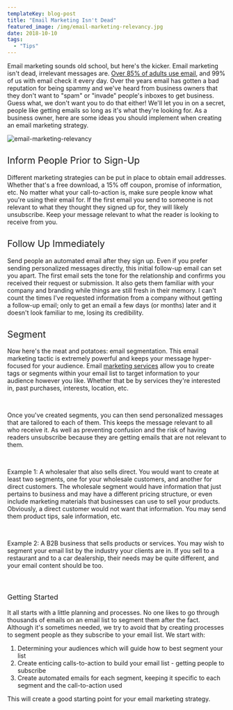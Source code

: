 ```yaml
---
templateKey: blog-post
title: "Email Marketing Isn't Dead"
featured_image: /img/email-marketing-relevancy.jpg
date: 2018-10-10
tags:
  - "Tips"
---
```


<span style="font-weight: 400;">Email marketing sounds old school, but here's the kicker. Email marketing isn't dead, irrelevant messages are. </span>[<span style="font-weight: 400;">Over 85% of adults use email</span>](https://optinmonster.com/is-email-marketing-dead-heres-what-the-statistics-show/)<span style="font-weight: 400;">, and 99% of us with email check it every day. Over the years email has gotten a bad reputation for being spammy and we've heard from business owners that they don't want to "spam" or "invade" people's inboxes to get business. Guess what, we don't want you to do that either! We'll let you in on a secret, people like getting emails so long as it's what they're looking for. As a business owner, here are some ideas you should implement when creating an email marketing strategy.</span>

![email-marketing-relevancy](/img/email-marketing-relevancy.jpg)

## <span style="font-weight: 400;">Inform People Prior to Sign-Up </span>

<span style="font-weight: 400;">Different marketing strategies can be put in place to obtain email addresses. Whether that's a free download, a 15% off coupon, promise of information, etc. No matter what your call-to-action is, make sure people know what you're using their email for. If the first email you send to someone is not relevant to what they thought they signed up for, they will likely unsubscribe. Keep your message relevant to what the reader is looking to receive from you.  </span>

## <span style="font-weight: 400;">Follow Up Immediately </span>

<span style="font-weight: 400;">Send people an automated email after they sign up. Even if you prefer sending personalized messages directly, this initial follow-up email can set you apart. The first email sets the tone for the relationship and confirms you received their request or submission. It also gets them familiar with your company and branding while things are still fresh in their memory. I can't count the times I've requested information from a company without getting a follow-up email; only to get an email a few days (or months) later and it doesn't look familiar to me, losing its credibility. </span>

## <span style="font-weight: 400;">Segment</span>

<span style="font-weight: 400;">Now here's the meat and potatoes: email segmentation. This email marketing tactic is extremely powerful and keeps your message hyper-focused for your audience. Email [marketing services](https://graphicintuitions.com/services/digital-marketing/) allow you to create tags or segments within your email list to target information to your audience however you like. Whether that be by services they're interested in, past purchases, interests, location, etc.</span>

&nbsp;

<span style="font-weight: 400;">Once you've created segments, you can then send personalized messages that are tailored to each of them. This keeps the message relevant to all who receive it. As well as preventing confusion and the risk of having readers unsubscribe because they are getting emails that are not relevant to them.</span>

&nbsp;

<span style="font-weight: 400;">Example 1: A wholesaler that also sells direct. You would want to create at least two segments, one for your wholesale customers, and another for direct customers. The wholesale segment would have information that just pertains to business and may have a different pricing structure, or even include marketing materials that businesses can use to sell your products. Obviously, a direct customer would not want that information. You may send them product tips, sale information, etc. </span>

&nbsp;

<span style="font-weight: 400;">Example 2: A B2B business that sells products or services. You may wish to segment your email list by the industry your clients are in. If you sell to a restaurant and to a car dealership, their needs may be quite different, and your email content should be too. </span>

&nbsp;

### <span style="font-weight: 400;">Getting Started</span>

<span style="font-weight: 400;">It all starts with a little planning and processes. No one likes to go through thousands of emails on an email list to segment them after the fact. Although it's sometimes needed, we try to avoid that by creating processes to segment people as they subscribe to your email list. We start with: </span>

1.  <span style="font-weight: 400;">Determining your audiences which will guide how to best segment your list</span>
2.  <span style="font-weight: 400;">Create enticing calls-to-action to build your email list - getting people to subscribe</span>
3.  <span style="font-weight: 400;">Create automated emails for each segment, keeping it specific to each segment and the call-to-action used</span>
&nbsp;

<span style="font-weight: 400;">This will create a good starting point for your email marketing strategy. </span>